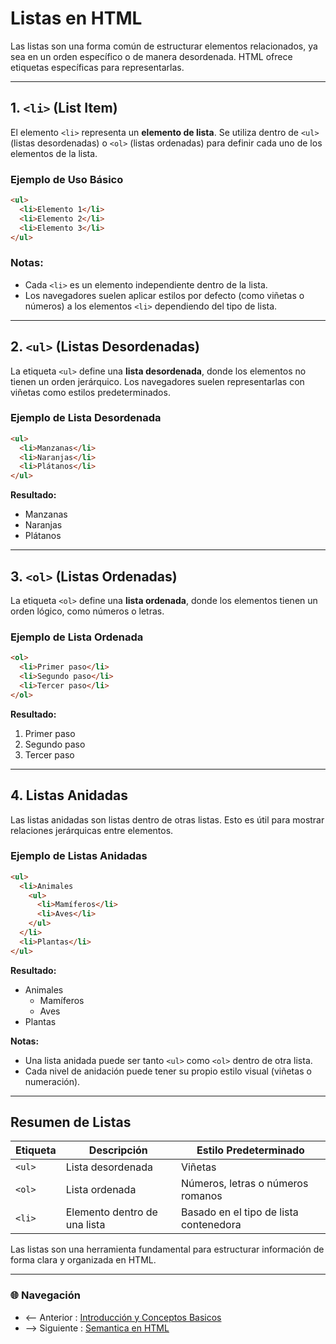 # Listas en HTML

Las listas son una forma común de estructurar elementos relacionados, ya sea en un orden específico o de manera desordenada. HTML ofrece etiquetas específicas para representarlas.

---

## **1. `<li>` (List Item)**

El elemento `<li>` representa un **elemento de lista**. Se utiliza dentro de `<ul>` (listas desordenadas) o `<ol>` (listas ordenadas) para definir cada uno de los elementos de la lista.

### **Ejemplo de Uso Básico**
```html
<ul>
  <li>Elemento 1</li>
  <li>Elemento 2</li>
  <li>Elemento 3</li>
</ul>
```

### **Notas:**
- Cada `<li>` es un elemento independiente dentro de la lista.
- Los navegadores suelen aplicar estilos por defecto (como viñetas o números) a los elementos `<li>` dependiendo del tipo de lista.

---

## **2. `<ul>` (Listas Desordenadas)**

La etiqueta `<ul>` define una **lista desordenada**, donde los elementos no tienen un orden jerárquico. Los navegadores suelen representarlas con viñetas como estilos predeterminados.

### **Ejemplo de Lista Desordenada**
```html
<ul>
  <li>Manzanas</li>
  <li>Naranjas</li>
  <li>Plátanos</li>
</ul>
```

**Resultado:**
- Manzanas
- Naranjas
- Plátanos

---

## **3. `<ol>` (Listas Ordenadas)**

La etiqueta `<ol>` define una **lista ordenada**, donde los elementos tienen un orden lógico, como números o letras.

### **Ejemplo de Lista Ordenada**
```html
<ol>
  <li>Primer paso</li>
  <li>Segundo paso</li>
  <li>Tercer paso</li>
</ol>
```

**Resultado:**
1. Primer paso
2. Segundo paso
3. Tercer paso

---

## **4. Listas Anidadas**

Las listas anidadas son listas dentro de otras listas. Esto es útil para mostrar relaciones jerárquicas entre elementos.

### **Ejemplo de Listas Anidadas**
```html
<ul>
  <li>Animales
    <ul>
      <li>Mamíferos</li>
      <li>Aves</li>
    </ul>
  </li>
  <li>Plantas</li>
</ul>
```

**Resultado:**
- Animales
  - Mamíferos
  - Aves
- Plantas

**Notas:**
- Una lista anidada puede ser tanto `<ul>` como `<ol>` dentro de otra lista.
- Cada nivel de anidación puede tener su propio estilo visual (viñetas o numeración).

---

## **Resumen de Listas**

| Etiqueta  | Descripción                                 | Estilo Predeterminado                  |
|-----------|---------------------------------------------|-----------------------------------------|
| `<ul>`    | Lista desordenada                          | Viñetas                                 |
| `<ol>`    | Lista ordenada                             | Números, letras o números romanos       |
| `<li>`    | Elemento dentro de una lista               | Basado en el tipo de lista contenedora  |

Las listas son una herramienta fundamental para estructurar información de forma clara y organizada en HTML.

---

### 🌐 Navegación

- <-- Anterior : [Introducción y Conceptos Basicos](Introducción%20y%20Conceptos%20Basicos.md)
- --> Siguiente : [Semantica en HTML](Semantica%20EN%20%HTML.md)
